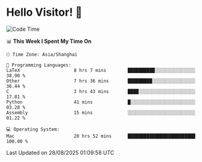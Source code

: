 # Hello Visitor! 👋

<!--START_SECTION:waka-->
![Code Time](http://img.shields.io/badge/Code%20Time-433%20hrs%2055%20mins-blue)

📊 **This Week I Spent My Time On** 

```text
🕑︎ Time Zone: Asia/Shanghai

💬 Programming Languages: 
LaTeX                    8 hrs 7 mins        ██████████░░░░░░░░░░░░░░░   38.90 % 
Other                    7 hrs 36 mins       █████████░░░░░░░░░░░░░░░░   36.44 % 
C                        3 hrs 43 mins       ████░░░░░░░░░░░░░░░░░░░░░   17.81 % 
Python                   41 mins             █░░░░░░░░░░░░░░░░░░░░░░░░   03.28 % 
Assembly                 15 mins             ░░░░░░░░░░░░░░░░░░░░░░░░░   01.22 % 

💻 Operating System: 
Mac                      20 hrs 52 mins      █████████████████████████   100.00 % 
```


 Last Updated on 28/08/2025 01:09:58 UTC
<!--END_SECTION:waka-->
